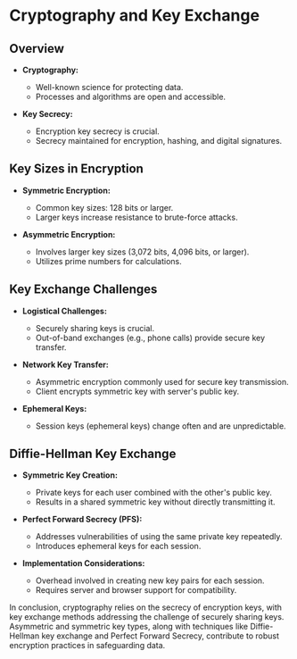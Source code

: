 # Cryptography and Key Exchange

## Overview

- **Cryptography:**  
    - Well-known science for protecting data.
    - Processes and algorithms are open and accessible.

- **Key Secrecy:**  
    - Encryption key secrecy is crucial.
    - Secrecy maintained for encryption, hashing, and digital signatures.

## Key Sizes in Encryption

- **Symmetric Encryption:**  
    - Common key sizes: 128 bits or larger.
    - Larger keys increase resistance to brute-force attacks.

- **Asymmetric Encryption:**  
    - Involves larger key sizes (3,072 bits, 4,096 bits, or larger).
    - Utilizes prime numbers for calculations.

## Key Exchange Challenges

- **Logistical Challenges:**  
    - Securely sharing keys is crucial.
    - Out-of-band exchanges (e.g., phone calls) provide secure key transfer.

- **Network Key Transfer:**  
    - Asymmetric encryption commonly used for secure key transmission.
    - Client encrypts symmetric key with server's public key.

- **Ephemeral Keys:**  
    - Session keys (ephemeral keys) change often and are unpredictable.

## Diffie-Hellman Key Exchange

- **Symmetric Key Creation:**  
    - Private keys for each user combined with the other's public key.
    - Results in a shared symmetric key without directly transmitting it.

- **Perfect Forward Secrecy (PFS):**  
    - Addresses vulnerabilities of using the same private key repeatedly.
    - Introduces ephemeral keys for each session.

- **Implementation Considerations:**  
    - Overhead involved in creating new key pairs for each session.
    - Requires server and browser support for compatibility.

In conclusion, cryptography relies on the secrecy of encryption keys, with key exchange methods addressing the challenge of securely sharing keys. Asymmetric and symmetric key types, along with techniques like Diffie-Hellman key exchange and Perfect Forward Secrecy, contribute to robust encryption practices in safeguarding data.
